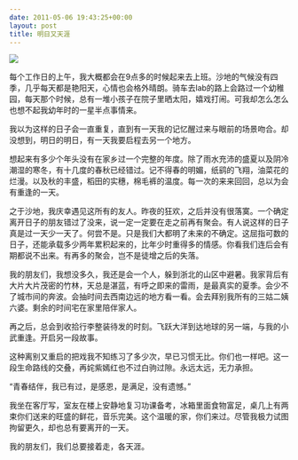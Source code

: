 ```yaml
---
date: 2011-05-06 19:43:25+00:00
layout: post
title: 明日又天涯
---
```


![](http://mrkid.me/img/tmr.jpg)

每个工作日的上午，我大概都会在9点多的时候起来去上班。沙地的气候没有四季，几乎每天都是艳阳天，心情也会格外晴朗。骑车去lab的路上会路过一个幼稚园，每天那个时候，总有一堆小孩子在院子里晒太阳，嬉戏打闹。可我却怎么怎么也想不起我幼年时的一星半点事情来。

我以为这样的日子会一直重复，直到有一天我的记忆醒过来与眼前的场景吻合。却没想到，明日的明日，有一天我要启程去另一个地方。

想起来有多少个年头没有在家乡过一个完整的年度。除了雨水充沛的盛夏以及阴冷潮湿的寒冬，有十几度的春秋已经错过。记不得春的明媚，纸鹞的飞翔，油菜花的烂漫。以及秋的丰盛，稻田的实穗，棉毛裤的温度。每一次的来来回回，总以为会有重逢的一天。

之于沙地，我庆幸遇见这所有的友人。昨夜的狂欢，之后并没有很落寞。一个确定离开日子的朋友错过了没来，说一定一定要在走之前再有聚会。有人说这样的日子真是过一天少一天了。何尝不是。只是我们大都明了未来的不确定。这屈指可数的日子，还能承载多少两年累积起来的，比年少时重得多的情感。你看我们连后会有期都说不出来。有再多的聚会，岂不是徒增之后的失落。

我的朋友们，我想没多久，我还是会一个人，躲到浙北的山区中避暑。我家背后有大片大片茂密的竹林，天总是湛蓝，有呼之即来的雷雨，是最真实的夏季。会少不了城市间的奔波。会抽时间去西南边远的地方看一看。会去拜别我所有的三姑二姨六婆。剩余的时间宅在家里陪伴家人。

再之后，总会到收拾行李整装待发的时刻。飞跃大洋到达地球的另一端，与我的小武重逢。开启另一段故事。

这种离别又重启的把戏我不知练习了多少次，早已习惯无比。你们也一样吧。这一段生命路线的交叠，再姹紫嫣红也不过白驹过隙。永远太远，无力承担。

“青春结伴，我已有过，是感恩，是满足，没有遗憾。”

我坐在客厅写，室友在楼上安静地复习功课备考，冰箱里面食物富足，桌几上有两束你们送来的旺盛的鲜花，音乐完美。这个温暖的家，你们来过。尽管我极力试图拘留更久，却也总有要离开的一天。

我的朋友们，我们总要接着走，各天涯。
